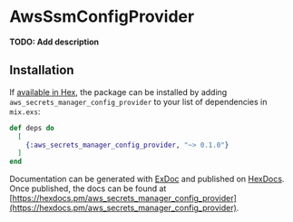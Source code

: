 # AwsSsmConfigProvider

**TODO: Add description**

## Installation

If [available in Hex](https://hex.pm/docs/publish), the package can be installed
by adding `aws_secrets_manager_config_provider` to your list of dependencies in `mix.exs`:

```elixir
def deps do
  [
    {:aws_secrets_manager_config_provider, "~> 0.1.0"}
  ]
end
```

Documentation can be generated with [ExDoc](https://github.com/elixir-lang/ex_doc)
and published on [HexDocs](https://hexdocs.pm). Once published, the docs can
be found at [https://hexdocs.pm/aws_secrets_manager_config_provider](https://hexdocs.pm/aws_secrets_manager_config_provider).

